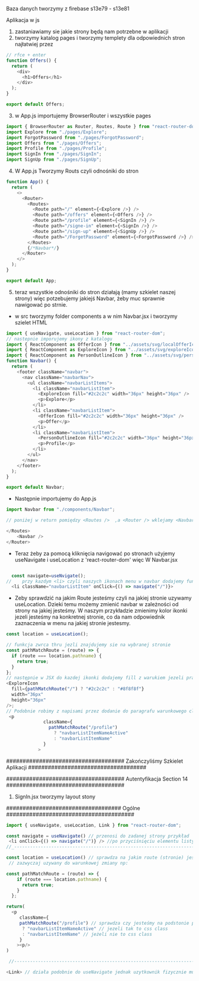 Baza danych tworzymy z firebase s13e79 - s13e81

Aplikacja w js

1. zastaniawiamy sie jakie strony będą nam potrzebne w aplikacji
2. tworzymy katalog pages i tworzymy templety dla odpowiednich stron
   najłatwiej przez

```javascript
// rfce + enter
function Offers() {
  return (
    <div>
      <h1>Offers</h1>
    </div>
  );
}

export default Offers;
```

3. w App.js importujemy BrowserRouter i wszystkie pages

```javascript
import { BrowserRouter as Router, Routes, Route } from "react-router-dom";
import Explore from "./pages/Explore";
import ForgotPassword from "./pages/ForgotPassword";
import Offers from "./pages/Offers";
import Profile from "./pages/Profile";
import SignIn from "./pages/SignIn";
import SignUp from "./pages/SignUp";
```

4. W App.js Tworzymy Routs czyli odnośniki do stron

```javascript
function App() {
  return (
    <>
      <Router>
        <Routes>
          <Route path="/" element={<Explore />} />
          <Route path="/offers" element={<Offers />} />
          <Route path="/profile" element={<SignIn />} />
          <Route path="/signe-in" element={<SignIn />} />
          <Route path="/sign-up" element={<SignUp />} />
          <Route path="/ForgetPassword" element={<ForgotPassword />} />
        </Routes>
        {/*Navbar*/}
      </Router>
    </>
  );
}

export default App;
```

5. teraz wszystkie odnośniki do stron działają (mamy szkielet naszej strony) więc potzebujemy jakiejś Navbar, żeby muc sprawnie nawigować po strnie.

- w src tworzymy folder components a w nim Navbar.jsx i tworzymy szielet HTML

```javascript
import { useNavigate, useLocation } from "react-router-dom";
// nastepnie imporujemy ikony z katalogu
import { ReactComponent as OfferIcon } from "../assets/svg/localOfferIcon.svg";
import { ReactComponent as ExploreIcon } from "../assets/svg/exploreIcon.svg";
import { ReactComponent as PersonOutlineIcon } from "../assets/svg/personOutlineIcon.svg";
function Navbar() {
  return (
    <footer className="navbar">
      <nav className="navbarNav">
        <ul className="navbarListItems">
          <li className="navbarListItem">
            <ExploreIcon fill="#2c2c2c" width="36px" height="36px" />
            <p>Explore</p>
          </li>
          <li className="navbarListItem">
            <OfferIcon fill="#2c2c2c" width="36px" height="36px" />
            <p>Offer</p>
          </li>
          <li className="navbarListItem">
            <PersonOutlineIcon fill="#2c2c2c" width="36px" height="36px" />
            <p>Profile</p>
          </li>
        </ul>
      </nav>
    </footer>
  );
}

export default Navbar;
```

- Następnie importujemy do App.js

```javascript
import Navbar from "./components/Navbar";

// poniżej w return pomiędzy <Routes />  ,a <Router /> wklejamy <Navbar/>

</Routes>
    <Navbar />
</Router>

```

- Teraz żeby za pomocą kliknięcia navigować po stronach użyjemy useNavigate i useLocation z 'react-router-dom' więc W Navbar.jsx

```javascript

  const navigate=useNvigate();
//    przy kazdym <li> czyli naszych ikonach menu w navbar dodajemy funkcję onClick i wskazujemy gdzie ma przenieść
  <li className="navbarListItem" onClick={() => navigate("/")}>
```

- Zeby sprawdzić na jakim Route jesteśmy czyli na jakiej stronie uzywamy useLocation.
  Dzieki temu możemy zmienić navbar w zależności od strony na jakiej jesteśmy.
  W naszym przykładzie zmienimy kolor ikonki jezeli jesteśmy na konkretnej stronie, co da nam odpowiednik zaznaczenia w menu na jakiej stronie jestesmy.

```javascript
const location = useLocation();

// funkcja zwrca thru jezli znajdujemy sie na wybranej stronie
const pathMatchRoute = (route) => {
  if (route === location.pathname) {
    return true;
  }
};
// następnie w JSX do kazdej ikonki dodajemy fill z warukiem jezeli prawdziwy to ciemny jeżeli nie prawdziwy to jasny szary
<ExploreIcon
  fill={pathMatchRoute("/") ? "#2c2c2c" : "#8f8f8f"}
  width="36px"
  height="36px"
/>;
// Podobnie robimy z napisami przez dodanie do paragrafu warunkowego className
 <p
              className={
                pathMatchRoute("/profile")
                  ? "navbarListItemNameActive"
                  : "navbarListItemName"
              }
            >

```

#################################### Zakończyliśmy Szkielet Aplikacji ####################################

#################################### Autentyfikacja Section 14 ####################################

1. SignIn.jsx tworzymy layout stony

################################### Ogólne #######################################

```javascript
import { useNavigate, useLocation, Link } from "react-router-dom";

const navigate = useNavigate() // przenosi do zadanej strony przykład
 <li onClick={() => navigate("/")} /> //po przyciśnięciu elementu listy przenosi nas na główną stronę('/') może przenieść do każdej innej ('/about')
//_------------------------------------------------------------------------------

const location = useLocation() // sprawdza na jakim route (stronie) jesteśmy
 // zazwyczaj uzywany do warunkowej zmiany np:

const pathMatchRoute = (route) => {
    if (route === location.pathname) {
      return true;
    }
  };

return(
  <p
     className={
     pathMatchRoute("/profile") // sprawdza czy jesteśmy na podstonie profile
      ? "navbarListItemNameActive" // jezeli tak to css class
      : "navbarListItemName" // jeżeli nie to css class
     }
    ><p/>
)

 //---------------------------------------------------------------------------------

<Link> // działa podobnie do useNavigate jednak uzytkownik fizycznie musi klikąć w link, przeniesienie nie dzieje sie automatycznie jek w przypadku useNavigate
```
